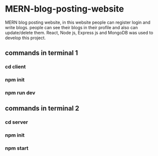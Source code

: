 # MERN-blog-posting-website
MERN blog posting website, in this website people can register login and write blogs. people can see their blogs in their profile and also can update/delete them. React, Node js, Express js and MongoDB was used to develop this project.

## commands in terminal 1
### cd client
### npm init
### npm run dev

## commands in terminal 2
### cd server
### npm init
### npm start

